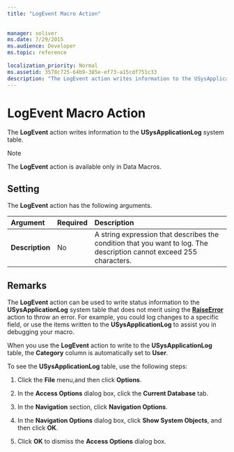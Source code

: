 ```yaml
---
title: "LogEvent Macro Action"
 
 
manager: soliver
ms.date: 7/29/2015
ms.audience: Developer
ms.topic: reference
  
localization_priority: Normal
ms.assetid: 3578c725-64b9-385e-ef73-a15cdf751c33
description: "The LogEvent action writes information to the USysApplicationLog system table."
---
```


# LogEvent Macro Action

The **LogEvent** action writes information to the **USysApplicationLog** system table. 
  
> [!NOTE]
> The **LogEvent** action is available only in Data Macros. 
  
## Setting

The **LogEvent** action has the following arguments. 
  
|**Argument**|**Required**|**Description**|
|:-----|:-----|:-----|
|**Description** <br/> |No  <br/> |A string expression that describes the condition that you want to log. The description cannot exceed 255 characters.  <br/> |
   
## Remarks

The **LogEvent** action can be used to write status information to the **USysApplicationLog** system table that does not merit using the **[RaiseError](raiseerror-macro-action.md)** action to throw an error. For example, you could log changes to a specific field, or use the items written to the **USysApplicationLog** to assist you in debugging your macro. 
  
When you use the **LogEvent** action to write to the **USysApplicationLog** table, the **Category** column is automatically set to **User**. 
  
 To see the **USysApplicationLog** table, use the following steps: 
  
1. Click the **File** menu,and then click **Options**.
    
2. In the **Access Options** dialog box, click the **Current Database** tab. 
    
3. In the **Navigation** section, click **Navigation Options**.
    
4. In the **Navigation Options** dialog box, click **Show System Objects**, and then click **OK**.
    
5. Click **OK** to dismiss the **Access Options** dialog box. 
    

